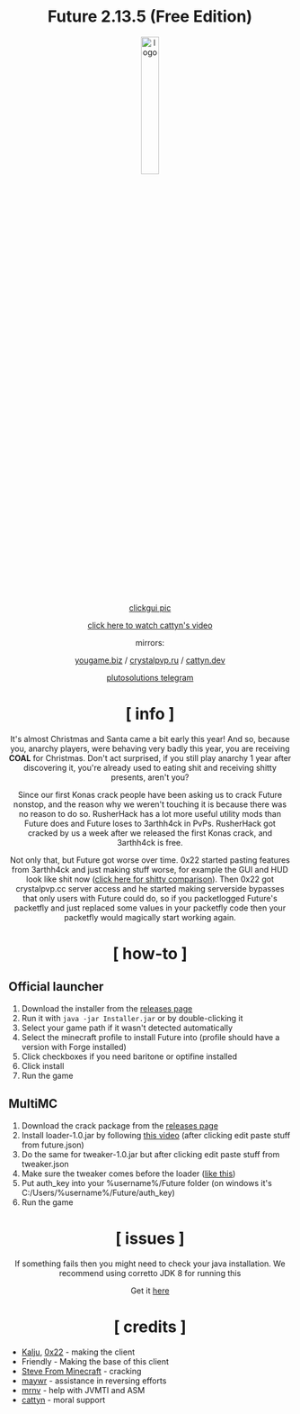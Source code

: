 <div align="center">

# Future 2.13.5 (Free Edition)
  
<img src="https://crystalpvp.ru/future/logo.png" alt="logo" width="25%" />
<br> <br>
  
[clickgui pic](https://crystalpvp.ru/future/clickgui.png)
  
[click here to watch cattyn's video](https://www.youtube.com/watch?v=-wcOiZL6sXg)
  
mirrors:
  
[yougame.biz](https://yougame.biz/threads/277616) / [crystalpvp.ru](https://crystalpvp.ru/future) / [cattyn.dev](https://cattyn.dev/future)

[plutosolutions telegram](https://t.me/plutosolutions)
  
# [ info ]
  
It's almost Christmas and Santa came a bit early this year! And so, because you, anarchy players, were behaving very badly this year, you are receiving **COAL** for Christmas. Don't act surprised, if you still play anarchy 1 year after discovering it, you're already used to eating shit and receiving shitty presents, aren't you?

Since our first Konas crack people have been asking us to crack Future nonstop, and the reason why we weren't touching it is because there was no reason to do so.
RusherHack has a lot more useful utility mods than Future does and Future loses to 3arthh4ck in PvPs. RusherHack got cracked by us a week after we released the first Konas crack, and 3arthh4ck is free.
  
Not only that, but Future got worse over time. 0x22 started pasting features from 3arthh4ck and just making stuff worse, for example the GUI and HUD look like shit now ([click here for shitty comparison](https://crystalpvp.ru/future/comparison.png)). Then 0x22 got crystalpvp.cc server access and he started making serverside bypasses that only users with Future could do, so if you packetlogged Future's packetfly and just replaced some values in your packetfly code then your packetfly would magically start working again.

# [ how-to ]

</div>

## Official launcher

1. Download the installer from the [releases page](https://github.com/PlutoSolutions/Future/releases)
2. Run it with `java -jar Installer.jar` or by double-clicking it
3. Select your game path if it wasn't detected automatically
4. Select the minecraft profile to install Future into (profile should have a version with Forge installed)
5. Click checkboxes if you need baritone or optifine installed
6. Click install
7. Run the game

## MultiMC
1. Download the crack package from the [releases page](https://github.com/PlutoSolutions/Future/releases)
2. Install loader-1.0.jar by following [this video](https://youtu.be/-4XayCqZI1g?t=36) (after clicking edit paste stuff from future.json)
3. Do the same for tweaker-1.0.jar but after clicking edit paste stuff from tweaker.json
4. Make sure the tweaker comes before the loader ([like this](https://crystalpvp.ru/future/multimc.png))
5. Put auth_key into your %username%/Future folder (on windows it's C:/Users/%username%/Future/auth_key)
6. Run the game

<div align="center">
  
# [ issues ]

If something fails then you might need to check your java installation. We recommend using corretto JDK 8 for running this

Get it [here](https://docs.aws.amazon.com/corretto/latest/corretto-8-ug/downloads-list.html)

# [ credits ]

</div>

+ [Kalju](https://github.com/pkalju), [0x22](https://github.com/0-x-2-2) - making the client
+ Friendly - Making the base of this client
+ [Steve From Minecraft](https://github.com/NUMBERONEMINECRAFTFAN) - cracking
+ [maywr](https://github.com/maywr) - assistance in reversing efforts
+ [mrnv](https://github.com/mr-nv) - help with JVMTI and ASM
+ [cattyn](https://github.com/cattyngmd) - moral support
